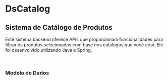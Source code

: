 <h1>DsCatalog</h1>
<h2>Sistema de Catálogo de Produtos</h2>

<p>Este sistema backend oferece APIs que proporcionam funcionalidades para filtrar os produtos selecionados com base nos catálogos que você criar. Ele foi desenvolvido utilizando Java e Spring.</p>

<br>
<h3>Modelo de Dados</h3>
